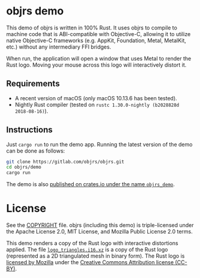 # objrs demo

This demo of objrs is written in 100% Rust. It uses objrs to compile to machine code that is ABI-compatible with Objective-C, allowing it to utilize native Objective-C frameworks (e.g. AppKit, Foundation, Metal, MetalKit, etc.) without any intermediary FFI bridges.

When run, the application will open a window that uses Metal to render the Rust logo. Moving your mouse across this logo will interactively distort it.

## Requirements

- A recent version of macOS (only macOS 10.13.6 has been tested).
- Nightly Rust compiler (tested on `rustc 1.30.0-nightly (b2028828d 2018-08-16)`).

## Instructions

Just `cargo run` to run the demo app. Running the latest version of the demo can be done as follows:

```sh
git clone https://gitlab.com/objrs/objrs.git
cd objrs/demo
cargo run
```

The demo is also [published on crates.io under the name `objrs_demo`](https://crates.io/crates/objrs_demo).

# License

See the [COPYRIGHT](COPYRIGHT) file. objrs (including this demo) is triple-licensed under the Apache License 2.0, MIT License, and Mozilla Public License 2.0 terms.

This demo renders a copy of the Rust logo with interactive distortions applied. The file [`logo_triangles.i16.xz`](logo_triangles.i16.xz) is a copy of the Rust logo (represented as a 2D triangulated mesh in binary form). The Rust logo is [licensed by Mozilla](https://www.rust-lang.org/en-US/legal.html) under the [Creative Commons Attribution license (CC-BY)](https://creativecommons.org/licenses/by/4.0/).
